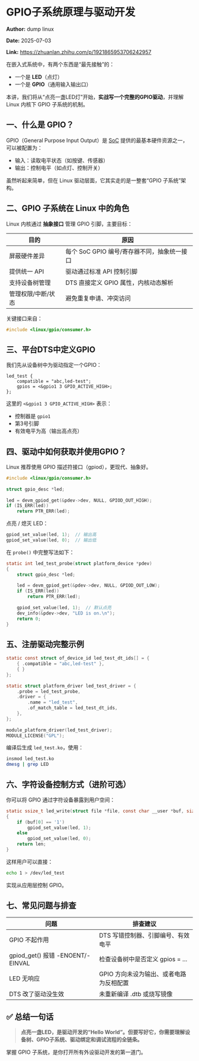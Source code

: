 # GPIO子系统原理与驱动开发

**Author:** dump linux

**Date:** 2025-07-03

**Link:** https://zhuanlan.zhihu.com/p/1921865953706242957

在嵌入式系统中，有两个东西是“最先接触”的：

-   一个是 **LED**（点灯）
-   一个是 **GPIO**（通用输入输出口）

本讲，我们将从“点亮一盏LED灯”开始，**实战写一个完整的GPIO驱动**，并理解 Linux 内核下 GPIO 子系统的机制。

## **一、什么是 GPIO？**

GPIO（General Purpose Input Output）是 [SoC](https://zhida.zhihu.com/search?content_id=259612561&content_type=Article&match_order=1&q=SoC&zhida_source=entity) 提供的最基本硬件资源之一，可以被配置为：

-   输入：读取电平状态（如按键、传感器）
-   输出：控制电平（如点灯、控制开关）

虽然听起来简单，但在 Linux 驱动层面，它其实走的是一整套“GPIO 子系统”架构。

## **二、GPIO 子系统在 Linux 中的角色**

Linux 内核通过 **抽象接口** 管理 GPIO 引脚，主要目标：

| 目的 | 原因 |
| --- | --- |
| 屏蔽硬件差异 | 每个 SoC GPIO 编号/寄存器不同，抽象统一接口 |
| 提供统一 API | 驱动通过标准 API 控制引脚 |
| 支持设备树管理 | DTS 直接定义 GPIO 属性，内核动态解析 |
| 管理权限/中断/状态 | 避免重复申请、冲突访问 |

关键接口来自：

```c
#include <linux/gpio/consumer.h>
```

## **三、平台DTS中定义GPIO**

我们先从设备树中为驱动指定一个GPIO：

```text
led_test {
    compatible = "abc,led-test";
    gpios = <&gpio1 3 GPIO_ACTIVE_HIGH>;
};
```

这里的 `<&gpio1 3 GPIO_ACTIVE_HIGH>` 表示：

-   控制器是 `gpio1`
-   第3号引脚
-   有效电平为高（输出高点亮）

## **四、驱动中如何获取并使用GPIO？**

Linux 推荐使用 GPIO 描述符接口（gpiod），更现代、抽象好。

```c
#include <linux/gpio/consumer.h>
​
struct gpio_desc *led;
​
led = devm_gpiod_get(&pdev->dev, NULL, GPIOD_OUT_HIGH);
if (IS_ERR(led))
    return PTR_ERR(led);
```

点亮 / 熄灭 LED：

```c
gpiod_set_value(led, 1);  // 输出高
gpiod_set_value(led, 0);  // 输出低
```

在 `probe()` 中完整写法如下：

```c
static int led_test_probe(struct platform_device *pdev)
{
    struct gpio_desc *led;
​
    led = devm_gpiod_get(&pdev->dev, NULL, GPIOD_OUT_LOW);
    if (IS_ERR(led))
        return PTR_ERR(led);
​
    gpiod_set_value(led, 1);  // 默认点亮
    dev_info(&pdev->dev, "LED is on.\n");
    return 0;
}
```

## **五、注册驱动完整示例**

```c
static const struct of_device_id led_test_dt_ids[] = {
    { .compatible = "abc,led-test" },
    { }
};
​
static struct platform_driver led_test_driver = {
    .probe = led_test_probe,
    .driver = {
        .name = "led_test",
        .of_match_table = led_test_dt_ids,
    },
};
​
module_platform_driver(led_test_driver);
MODULE_LICENSE("GPL");
```

编译后生成 `led_test.ko`，使用：

```bash
insmod led_test.ko
dmesg | grep LED
```

## **六、字符设备控制方式（进阶可选）**

你可以将 GPIO 通过字符设备暴露到用户空间：

```c
static ssize_t led_write(struct file *file, const char __user *buf, size_t len, loff_t *ppos)
{
    if (buf[0] == '1')
        gpiod_set_value(led, 1);
    else
        gpiod_set_value(led, 0);
    return len;
}
```

这样用户可以直接：

```bash
echo 1 > /dev/led_test
```

实现从应用层控制 GPIO。

## **七、常见问题与排查**

| 问题 | 排查建议 |
| --- | --- |
| GPIO 不起作用 | DTS 写错控制器、引脚编号、有效电平 |
| gpiod_get() 报错 -ENOENT/-EINVAL | 检查设备树中是否定义 gpios = ... |
| LED 无响应 | GPIO 方向未设为输出、或者电路为反相配置 |
| DTS 改了驱动没生效 | 未重新编译 .dtb 或烧写镜像 |

## **✅ 总结一句话**

> **点亮一盏LED，是驱动开发的“Hello World”。但要写好它，你需要理解设备树、GPIO子系统、驱动绑定和调试流程的全链条。**

掌握 GPIO 子系统，是你打开所有外设驱动开发的第一道门。